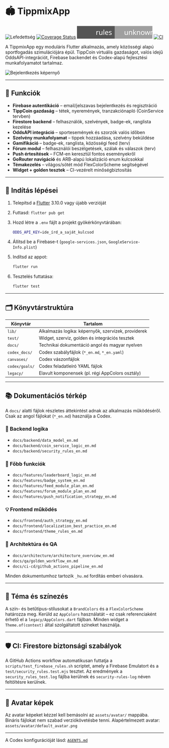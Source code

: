 # 🏟️ TippmixApp

![Lefedettség](./badges/coverage.svg)
[![Coverage Status](https://codecov.io/gh/Muzsy/tippmixapp/branch/main/graph/badge.svg)](https://codecov.io/gh/Muzsy/tippmixapp)
[![Security Rules Coverage](coverage/security_rules_badge.svg)](coverage/security_rules_badge.svg)
[![CI](https://github.com/Muzsy/tippmixapp/actions/workflows/ci.yaml/badge.svg)](https://github.com/Muzsy/tippmixapp/actions/workflows/ci.yaml)

A TippmixApp egy moduláris Flutter alkalmazás, amely közösségi alapú sportfogadás szimulációjára épül.
TippCoin virtuális gazdaságot, valós idejű OddsAPI-integrációt, Firebase backendet és Codex-alapú fejlesztési munkafolyamatot tartalmaz.

![Bejelentkezés képernyő](docs/images/login_revamp_screenshot_v1.png)

---

## 🚀 Funkciók

* **Firebase autentikáció** – email/jelszavas bejelentkezés és regisztráció
* **TippCoin gazdaság** – tétek, nyeremények, tranzakciónapló (CoinService tervben)
* **Firestore backend** – felhasználók, szelvények, badge-ek, ranglista kezelése
* **OddsAPI integráció** – sportesemények és szorzók valós időben
* **Szelvény munkafolyamat** – tippek hozzáadása, szelvény beküldése
* **Gamifikáció** – badge-ek, ranglista, közösségi feed (terv)
* **Fórum modul** – felhasználói beszélgetések, szálak és válaszok (terv)
* **Push értesítések** – FCM-en keresztül fontos eseményekről
* **GoRouter navigáció** és ARB-alapú lokalizáció enum kulcsokkal
* **Témakezelés** – világos/sötét mód FlexColorScheme segítségével
* **Widget + golden tesztek** – CI-vezérelt minőségbiztosítás

---

## 🧪 Indítás lépései

1. Telepítsd a [Flutter](https://docs.flutter.dev/get-started/install) 3.10.0 vagy újabb verzióját
2. Futtasd: `flutter pub get`
3. Hozd létre a `.env` fájlt a projekt gyökérkönyvtárában:

   ```bash
   ODDS_API_KEY=ide_írd_a_saját_kulcsod
   ```
4. Állítsd be a Firebase-t (`google-services.json`, `GoogleService-Info.plist`)
5. Indítsd az appot:

   ```bash
   flutter run
   ```
6. Tesztelés futtatása:

   ```bash
   flutter test
   ```

---

## 🗂️ Könyvtárstruktúra

| Könyvtár       | Tartalom                                            |
| -------------- | --------------------------------------------------- |
| `lib/`         | Alkalmazás logika: képernyők, szervizek, providerek |
| `test/`        | Widget, szerviz, golden és integrációs tesztek      |
| `docs/`        | Technikai dokumentáció angol és magyar nyelven      |
| `codex_docs/`  | Codex szabályfájlok (`*_en.md`, `*_en.yaml`)        |
| `canvases/`    | Codex vászonfájlok                                  |
| `codex/goals/` | Codex feladatleíró YAML fájlok                      |
| `legacy/`      | Elavult komponensek (pl. régi AppColors osztály)    |

---

## 📚 Dokumentációs térkép

A `docs/` alatti fájlok részletes áttekintést adnak az alkalmazás működéséről.
Csak az angol fájlokat (`*_en.md`) használja a Codex.

### 🔨 Backend logika

* `docs/backend/data_model_en.md`
* `docs/backend/coin_service_logic_en.md`
* `docs/backend/security_rules_en.md`

### 🎯 Főbb funkciók

* `docs/features/leaderboard_logic_en.md`
* `docs/features/badge_system_en.md`
* `docs/features/feed_module_plan_en.md`
* `docs/features/forum_module_plan_en.md`
* `docs/features/push_notification_strategy_en.md`

### 💡 Frontend működés

* `docs/frontend/auth_strategy_en.md`
* `docs/frontend/localization_best_practice_en.md`
* `docs/frontend/theme_rules_en.md`

### 📐 Architektúra és QA

* `docs/architecture/architecture_overview_en.md`
* `docs/qa/golden_workflow_en.md`
* `docs/ci-cd/github_actions_pipeline_en.md`

Minden dokumentumhoz tartozik `_hu.md` fordítás emberi olvasásra.

---

## 🎨 Téma és színezés

A szín- és betűtípus-stílusokat a `BrandColors` és a `FlexColorScheme` határozza meg.
Kerüld az `AppColors` használatát – ez csak referenciaként érhető el a `legacy/AppColors.dart` fájlban.
Minden widget a `Theme.of(context)` által szolgáltatott színeket használja.

---

## 🛡️ CI: Firestore biztonsági szabályok

A GitHub Actions workflow automatikusan futtatja a `scripts/test_firebase_rules.sh` scriptet,
amely a Firebase Emulatort és a `test/security_rules.test.mjs` tesztet.
Az eredmények a `security_rules_test.log` fájlba kerülnek és `security-rules-log` néven feltöltésre kerülnek.

---

## 👤 Avatar képek

Az avatar képeket kézzel kell bemásolni az `assets/avatar/` mappába. Bináris fájlokat nem szabad verziókövetésbe tenni.
Alapértelmezett avatar: `assets/avatar/default_avatar.png`

---

A Codex konfigurációját lásd: [`AGENTS.md`](./AGENTS.md)
